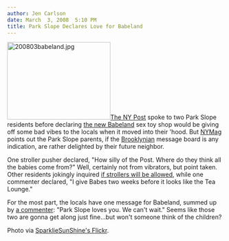 ```yaml
---
author: Jen Carlson
date: March  3, 2008  5:10 PM
title: Park Slope Declares Love for Babeland
---
```


<p><img alt="200803babeland.jpg" src="https://web.archive.org/web/20120119083415im_/http://gothamist.com/attachments/arts_jen/200803babeland.jpg" width="240" height="180" class="left"><a href="https://web.archive.org/web/20120119083415/http://www.nypost.com/seven/03032008/news/regionalnews/sex_toy_shop_has_bad_vibes_in_park_slope_100232.htm">The NY Post</a> spoke to two Park Slope residents before declaring <a href="https://web.archive.org/web/20120119083415/http://www.brownstoner.com/brownstoner/archives/2008/02/streetlevel_ber.php">the new Babeland</a> sex toy shop would be giving off some bad vibes to the locals when it moved into their &apos;hood. But <a href="https://web.archive.org/web/20120119083415/http://nymag.com/daily/intel/2008/03/park_slope_parents_are_aflutte.html">NYMag</a> points out the Park Slope parents, if the <a href="https://web.archive.org/web/20120119083415/http://www.brooklynian.com/forums/viewtopic.php?t=40985&amp;sid=d09cdf5cc9fbaf1a76afb57c66a7910e">Brooklynian</a> message board is any indication, are rather delighted by their future neighbor.</p>

<p>One stroller pusher declared, &quot;How silly of the Post. Where do they think all the babies come from?&quot; Well, certainly not from vibrators, but point taken. Other residents jokingly inquired <a href="https://web.archive.org/web/20120119083415/http://gothamist.com/2008/02/01/union_hall_sort.php">if strollers will be allowed</a>, while one commenter declared, &quot;I give Babes two weeks before it looks like the Tea Lounge.&quot; </p>

<p>For the most part, the locals have one message for Babeland, summed up by <a href="https://web.archive.org/web/20120119083415/http://www.brownstoner.com/brownstoner/archives/2008/02/streetlevel_ber.php">a commenter</a>: &quot;Park Slope loves you. We can&apos;t wait.&quot; Seems like those two are gonna get along just fine...but won&apos;t someone think of the children?</p>

<p><span class="photo_caption">Photo via <a href="https://web.archive.org/web/20120119083415/http://www.flickr.com/photos/sunshinebright/454321059">SparklieSunShine&apos;s Flickr</a>.</span></p>